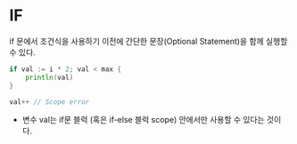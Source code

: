 # IF

if 문에서 조건식을 사용하기 이전에 간단한 문장(Optional Statement)을 함께 실행할 수 있다. 

~~~go
if val := i * 2; val < max {
    println(val)
}

val++ // Scope error
~~~
- 변수 val는 if문 블럭 (혹은 if-else 블럭 scope) 안에서만 사용할 수 있다는 것이다.